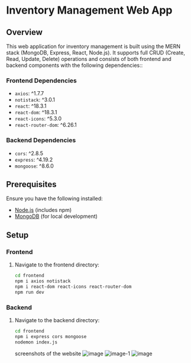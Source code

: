 # Inventory Management Web App

## Overview

This web application for inventory management is built using the MERN stack (MongoDB, Express, React, Node.js). It supports full CRUD (Create, Read, Update, Delete) operations and consists of both frontend and backend components with the following dependencies::

### Frontend Dependencies

- `axios`: ^1.7.7
- `notistack`: ^3.0.1
- `react`: ^18.3.1
- `react-dom`: ^18.3.1
- `react-icons`: ^5.3.0
- `react-router-dom`: ^6.26.1

### Backend Dependencies

- `cors`: ^2.8.5
- `express`: ^4.19.2
- `mongoose`: ^8.6.0

## Prerequisites

Ensure you have the following installed:

- [Node.js](https://nodejs.org/) (includes npm)
- [MongoDB](https://www.mongodb.com/try/download/community) (for local development)

## Setup

### Frontend

1. Navigate to the frontend directory:

   ```bash
   cd frontend
   npm i axios notistack
   npm i react-dom react-icons react-router-dom
   npm run dev
   ```

### Backend

1. Navigate to the backend directory:

   ```bash
   cd frontend
   npm i express cors mongoose
   nodemon index.js
   ```

   screenshots of the website
   ![image](https://github.com/user-attachments/assets/837a17af-ba0a-4012-9b32-b208c9ecf58b)
  ![image-1](https://github.com/user-attachments/assets/6766223e-d315-40db-9bab-d7299048cbad)
   ![image](https://github.com/user-attachments/assets/577c00ba-37e1-4f9c-907b-c467a7e2b7a9)

